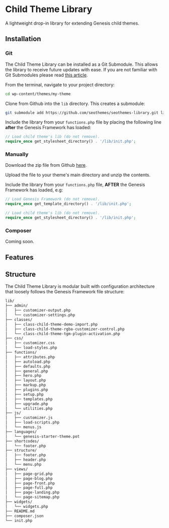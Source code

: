 # Child Theme Library

A lightweight drop-in library for extending Genesis child themes.

## Installation

### Git

The Child Theme Library can be installed as a Git Submodule. This allows the library to receive future updates with ease. If you are not familiar with Git Submodules please read [this article](https://gist.github.com/gitaarik/8735255).

From the terminal, navigate to your project directory:

```sh
cd wp-content/themes/my-theme
```

Clone from Github into the `lib` directory. This creates a submodule:

```sh
git submodule add https://github.com/seothemes/seothemes-library.git lib
```

Include the library from your `functions.php` file by placing the following line **after** the Genesis Framework has loaded:

```php
// Load child theme's lib (do not remove).
require_once get_stylesheet_directory() . '/lib/init.php';
```

### Manually

Download the zip file from Github [here](https://github.com/seothemes/seothemes-library/archive/master.zip).

Upload the file to your theme's main directory and unzip the contents.

Include the library from your `functions.php` file, **AFTER** the Genesis Framework has loaded, e.g:

```php
// Load Genesis Framework (do not remove).
require_once get_template_directory() . '/lib/init.php';

// Load child theme's lib (do not remove).
require_once get_stylesheet_directory() . '/lib/init.php';
```

### Composer

Coming soon.

## Features

## Structure

The Child Theme Library is modular built with configuration architecture that loosely follows the Genesis Framework file structure:

```sh
lib/
├── admin/
│   ├── customizer-output.php
│   └── customizer-settings.php
├── classes/
│   ├── class-child-theme-demo-import.php
│   ├── class-child-theme-rgba-customizer-control.php
│   └── class-child-theme-tgm-plugin-activation.php
├── css/
│   ├── customizer.css
│   └── load-styles.php
├── functions/
│   ├── attributes.php
│   ├── autoload.php
│   ├── defaults.php
│   ├── general.php
│   ├── hero.php
│   ├── layout.php
│   ├── markup.php
│   ├── plugins.php
│   ├── setup.php
│   ├── templates.php
│   ├── upgrade.php
│   └── utilities.php
├── js/
│   ├── customizer.js
│   ├── load-scripts.php
│   └── menus.js
├── languages/
│   └── genesis-starter-theme.pot
├── shortcodes/
│   └── footer.php
├── structure/
│   ├── footer.php
│   ├── header.php
│   └── menu.php
├── views/
│   ├── page-grid.php
│   ├── page-blog.php
│   ├── page-front.php
│   ├── page-full.php
│   ├── page-landing.php
│   └── page-sitemap.php
├── widgets/
│   └── widgets.php
├── README.md
├── composer.json
└── init.php
```

